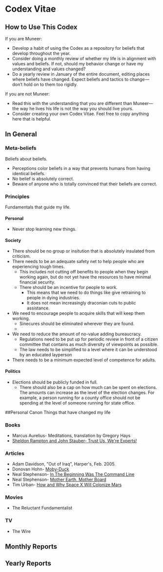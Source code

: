 # Codex Vitae

## How to Use This Codex

If you are Muneer:

- Develop a habit of using the Codex as a repository for beliefs that develop throughout the year.
- Consider doing a monthly review of whether my life is in alignment with values and beliefs. If not, should my behavior change or have my understanding and values changed?
- Do a yearly review in January of the entire document, editing places where beliefs have changed. Expect beliefs and tactics to change — don’t hold on to them too rigidly.

If you are not Muneer:

- Read this with the understanding that you are different than Muneer— the way he lives his life is not the way you should live yours.
- Consider creating your own Codex Vitae. Feel free to copy anything here that is helpful.

## In General

### Meta-beliefs

Beliefs about beliefs.

* Perceptions color beliefs in a way that prevents humans from having identical beliefs.
* No belief is absolutely correct.
* Beware of anyone who is totally convinced that their beliefs are correct.

### Principles
Fundamentals that guide my life.

#### Personal
* Never stop learning new things.

#### Society
* There should be no group or insitution that is absolutely insulated from criticism.
* There needs to be an adequate safety net to help people who are experiencing tough times.
  * This includes not cutting off benefits to people when they begin working again, but do not yet have the resources to have minimal financial security.
  * There should be an incentive for people to work.
    * This means that we need to do things like give retraining to people in dying industries.
    * It does not mean increasingly draconian cuts to public assistance.
* We need to encourage people to acquire skills that will keep them working.
  * Sinecures should be eliminated wherever they are found.
  * 
* We need to reduce the amount of no-value adding bureaucracy.
  * Regulations need to be put up for periodic review in front of a citizen committee that contains as much diversity of viewpoints as possible.
  * The law needs to be simplified to a level where it can be understood by an educated layperson 
* There needs to be a minimum expected level of competence for adults.

#### Politics
* Elections should be publicly funded in full.
  * There should also be a cap on how much can be spent on elections. The amounts can increase as the level of the election changes. For example, a person running for a county office should not be spending at the level of someone running for state office.

##Personal Canon
Things that have changed my life

### Books
* Marcus Aurelius- Meditations, translation by Gregory Hays
* [Sheldon Rampton and John Stauber- Trust Us, We're Experts!](http://www.thirdworldtraveler.com/Public_Relations/Trust_Us_We're_Experts.html)


### Articles
* Adam Davidson, "Out of Iraq", Harper's, Feb. 2005.
* Donovan Hohn- [Moby-Duck](http://harpers.org/archive/2007/01/moby-duck/)
* Neal Stephenson- [In The Beginning Was The Command Line](http://www.cryptonomicon.com/beginning.html)
* Neal Stephenson- [Mother Earth, Mother Board](https://www.wired.com/1996/12/ffglass/)
* Tim Urban- [How and Why Space X Will Colonize Mars](http://waitbutwhy.com/2015/08/how-and-why-spacex-will-colonize-mars.html)

### Movies
* The Reluctant Fundamentalist

### TV
* The Wire

## Monthly Reports

## Yearly Reports
